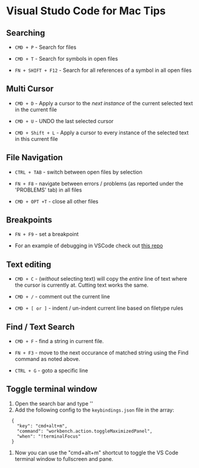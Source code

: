# Visual Studo Code for Mac Tips

## Searching

* `CMD + P` - Search for files

* `CMD + T` - Search for symbols in open files

* `FN + SHIFT + F12` - Search for all references of a symbol in all open files

## Multi Cursor

* `CMD + D` - Apply a cursor to the _next instance_ of the current selected text in the current file

* `CMD + U` - UNDO the last selected cursor

* `CMD + Shift + L` - Apply a cursor to every instance of the selected text in this current file

## File Navigation

* `CTRL + TAB` - switch between open files by selection

* `FN + F8` - navigate between errors / problems (as reported under the 'PROBLEMS' tab) in all files

* `CMD + OPT +T` - close all other files

## Breakpoints

* `FN + F9` - set a breakpoint

* For an example of debugging in VSCode check out [this repo](https://github.com/jensendarren/private-blockchain-star-ownership-tracking#vscode-debugging-the-app-or-with-jest)

## Text editing

* `CMD + C` - (_without_ selecting text) will copy the _entire_ line of text where the cursor is currently at. Cutting text works the same.

* `CMD + /` - comment out the current line

* `CMD + [ or ]` - indent / un-indent current line based on filetype rules

## Find / Text Search

* `CMD + F` - find a string in current file.

* `FN + F3` - move to the next occurance of matched string using the Find command as noted above.

* `CTRL + G` - goto a specific line

## Toggle terminal window

1. Open the search bar and type ''
1. Add the following config to the `keybindings.json` file in the array:

```
  {
    "key": "cmd+alt+m",
    "command": "workbench.action.toggleMaximizedPanel",
    "when": "!terminalFocus"
  }
```

1. Now you can use the "cmd+alt+m" shortcut to toggle the VS Code terminal window to fullscreen and pane.
